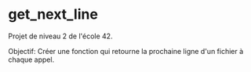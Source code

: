 # get_next_line

Projet de niveau 2 de l'école 42.

Objectif: Créer une fonction qui retourne la prochaine ligne d'un fichier à chaque appel.
